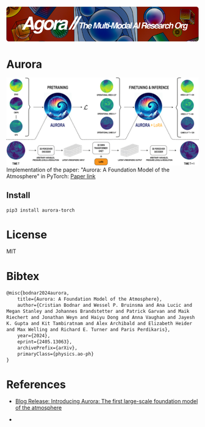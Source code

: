[![Multi-Modality](agorabanner.png)](https://discord.gg/qUtxnK2NMf)

# Aurora
![Aurora](aurora.png)
Implementation of the paper: "Aurora: A Foundation Model of the Atmosphere" in PyTorch: [Paper link](https://arxiv.org/abs/2405.13063)


## Install
`pip3 install aurora-torch`


# License
MIT


#  Bibtex
```
@misc{bodnar2024aurora,
    title={Aurora: A Foundation Model of the Atmosphere}, 
    author={Cristian Bodnar and Wessel P. Bruinsma and Ana Lucic and Megan Stanley and Johannes Brandstetter and Patrick Garvan and Maik Riechert and Jonathan Weyn and Haiyu Dong and Anna Vaughan and Jayesh K. Gupta and Kit Tambiratnam and Alex Archibald and Elizabeth Heider and Max Welling and Richard E. Turner and Paris Perdikaris},
    year={2024},
    eprint={2405.13063},
    archivePrefix={arXiv},
    primaryClass={physics.ao-ph}
}
```

# References

- [Blog Release: Introducing Aurora: The first large-scale foundation model of the atmosphere](https://www.microsoft.com/en-us/research/blog/introducing-aurora-the-first-large-scale-foundation-model-of-the-atmosphere/)

- 